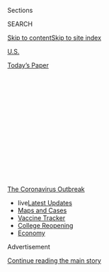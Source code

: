 <div id="app">

<div>

<div>

<div>

<div class="NYTAppHideMasthead css-1q2w90k e1suatyy0">

<div class="section css-ui9rw0 e1suatyy2">

<div class="css-eph4ug er09x8g0">

<div class="css-6n7j50">

</div>

<span class="css-1dv1kvn">Sections</span>

<div class="css-10488qs">

<span class="css-1dv1kvn">SEARCH</span>

</div>

[Skip to content](#site-content)[Skip to site
index](#site-index)

</div>

<div id="masthead-section-label" class="css-1wr3we4 eaxe0e00">

[U.S.](https://www.nytimes3xbfgragh.onion/section/us)

</div>

<div class="css-10698na e1huz5gh0">

</div>

</div>

<div id="masthead-bar-one" class="section hasLinks css-15hmgas e1csuq9d3">

<div class="css-uqyvli e1csuq9d0">

</div>

<div class="css-1uqjmks e1csuq9d1">

</div>

<div class="css-9e9ivx">

[](https://myaccount.nytimes3xbfgragh.onion/auth/login?response_type=cookie&client_id=vi)

</div>

<div class="css-1bvtpon e1csuq9d2">

[Today’s
Paper](https://www.nytimes3xbfgragh.onion/section/todayspaper)

</div>

</div>

</div>

</div>

<div data-aria-hidden="false">

<div id="site-content" data-role="main">

<div>

<div class="css-1aor85t" style="opacity:0.000000001;z-index:-1;visibility:hidden">

<div class="css-1hqnpie">

<div class="css-epjblv">

<span class="css-17xtcya">[U.S.](/section/us)</span><span class="css-x15j1o">|</span><span class="css-fwqvlz">‘Our
Luck May Have Run Out’: California’s Case Count
Explodes</span>

</div>

<div class="css-k008qs">

<div class="css-1iwv8en">

<span class="css-18z7m18"></span>

<div>

</div>

</div>

<span class="css-1n6z4y">https://nyti.ms/31xhdrZ</span>

<div class="css-1705lsu">

<div class="css-4xjgmj">

<div class="css-4skfbu" data-role="toolbar" data-aria-label="Social Media Share buttons, Save button, and Comments Panel with current comment count" data-testid="share-tools">

  - 
  - 
  - 
  - 
    
    <div class="css-6n7j50">
    
    </div>

  - 
  - 

</div>

</div>

</div>

</div>

</div>

</div>

<div id="NYT_TOP_BANNER_REGION" class="css-13pd83m">

<div>

<div id="styln-prism-menu-1592847958612" class="section interactive-content interactive-size-medium css-1edisqu">

<div class="css-17ih8de interactive-body">

<div id="scroll-container" class="css-1gj85ro">

[<span class="styln-title-wrap"><span class="css-1pje3qr">The
Coronavirus</span><span class="css-1pje3qr">
Outbreak</span></span>](https://www.nytimes3xbfgragh.onion/news-event/coronavirus?action=click&pgtype=Article&state=default&region=TOP_BANNER&context=storylines_menu)

  - <span class="css-kqxiym" data-emphasize="true">live</span>[Latest
    Updates](https://www.nytimes3xbfgragh.onion/2020/08/04/world/coronavirus-cases.html?action=click&pgtype=Article&state=default&region=TOP_BANNER&context=storylines_menu)
  - [Maps and
    Cases](https://www.nytimes3xbfgragh.onion/interactive/2020/us/coronavirus-us-cases.html?action=click&pgtype=Article&state=default&region=TOP_BANNER&context=storylines_menu)
  - [Vaccine
    Tracker](https://www.nytimes3xbfgragh.onion/interactive/2020/science/coronavirus-vaccine-tracker.html?action=click&pgtype=Article&state=default&region=TOP_BANNER&context=storylines_menu)
  - [College
    Reopening](https://www.nytimes3xbfgragh.onion/2020/08/02/us/covid-college-reopening.html?action=click&pgtype=Article&state=default&region=TOP_BANNER&context=storylines_menu)
  - [Economy](https://www.nytimes3xbfgragh.onion/live/2020/08/04/business/stock-market-today-coronavirus?action=click&pgtype=Article&state=default&region=TOP_BANNER&context=storylines_menu)

</div>

</div>

</div>

</div>

</div>

<div id="top-wrapper" class="css-1sy8kpn">

<div id="top-slug" class="css-l9onyx">

Advertisement

</div>

[Continue reading the main
story](#after-top)

<div class="ad top-wrapper" style="text-align:center;height:100%;display:block;min-height:250px">

<div id="top" class="place-ad" data-position="top" data-size-key="top">

</div>

</div>

<div id="after-top">

</div>

</div>

<div>

<div id="sponsor-wrapper" class="css-1hyfx7x">

<div id="sponsor-slug" class="css-19vbshk">

Supported by

</div>

[Continue reading the main
story](#after-sponsor)

<div id="sponsor" class="ad sponsor-wrapper" style="text-align:center;height:100%;display:block">

</div>

<div id="after-sponsor">

</div>

</div>

<div class="css-186x18t">

</div>

<div class="css-ls6wgr ehdk2mb0">

# ‘Our Luck May Have Run Out’: California’s Case Count Explodes

</div>

Los Angeles County, which has been averaging more than 2,000 new cases
each day, surpassed 100,000 total cases on Monday.

<div class="css-79elbk" data-testid="photoviewer-wrapper">

<div class="css-z3e15g" data-testid="photoviewer-wrapper-hidden">

</div>

<div class="css-1a48zt4 ehw59r15" data-testid="photoviewer-children">

![<span class="css-16f3y1r e13ogyst0" data-aria-hidden="true">Motorists
line up at a coronavirus testing center at Dodger Stadium in Los Angeles
on Monday morning.
 </span><span class="css-cnj6d5 e1z0qqy90" itemprop="copyrightHolder"><span class="css-1ly73wi e1tej78p0">Credit...</span><span><span>Bryan
Denton for The New York
Times</span></span></span>](https://static01.graylady3jvrrxbe.onion/images/2020/06/29/us/29VIRUS-CALIFORNIA-la-testing/merlin_174045042_6f256f6d-a8c5-4085-a813-18101c388129-articleLarge.jpg?quality=75&auto=webp&disable=upscale)

</div>

</div>

<div class="css-18e8msd">

<div class="css-pdw9fk epjyd6m0">

<div class="css-1txwxcy ey68jwv0" data-aria-hidden="true">

[![Shawn
Hubler](https://static01.graylady3jvrrxbe.onion/images/2020/06/05/reader-center/author-shawn-hubler/author-shawn-hubler-thumbLarge.png
"Shawn Hubler")](https://www.nytimes3xbfgragh.onion/by/shawn-hubler)[![Thomas
Fuller](https://static01.graylady3jvrrxbe.onion/images/2018/06/12/multimedia/author-thomas-fuller/author-thomas-fuller-thumbLarge.png
"Thomas Fuller")](https://www.nytimes3xbfgragh.onion/by/thomas-fuller)

</div>

<div class="css-1baulvz">

By [<span class="css-1baulvz" itemprop="name">Shawn
Hubler</span>](https://www.nytimes3xbfgragh.onion/by/shawn-hubler) and
[<span class="css-1baulvz last-byline" itemprop="name">Thomas
Fuller</span>](https://www.nytimes3xbfgragh.onion/by/thomas-fuller)

</div>

</div>

  - 
    
    <div class="css-ld3wwf e16638kd2">
    
    Published June 29, 2020Updated July 23,
    2020
    
    </div>

  - 
    
    <div class="css-4xjgmj">
    
    <div class="css-pvvomx" data-role="toolbar" data-aria-label="Social Media Share buttons, Save button, and Comments Panel with current comment count" data-testid="share-tools">
    
      - 
      - 
      - 
      - 
        
        <div class="css-6n7j50">
        
        </div>
    
      - 
      - 
    
    </div>
    
    </div>

</div>

</div>

<div class="section meteredContent css-1r7ky0e" name="articleBody" itemprop="articleBody">

<div class="css-1fanzo5 StoryBodyCompanionColumn">

<div class="css-53u6y8">

*\[Sign up to* [*receive California
Today*](https://www.nytimes3xbfgragh.onion/newsletters/california-today)*,
our newsletter from the Golden State, every weekday.\]*

SACRAMENTO — Only a few weeks ago, thousands of Southern
[Californians](https://www.nytimes3xbfgragh.onion/2020/07/16/us/california-coronavirus-cases.html)
were flocking to beaches, Disneyland was announcing it would soon reopen
and Whoopi Goldberg was lauding Gov. Gavin Newsom on “The View” for the
state’s progress in combating the
[coronavirus](https://www.nytimes3xbfgragh.onion/2020/07/16/us/california-coronavirus-cases.html).
The worst, many in
[California](https://www.nytimes3xbfgragh.onion/2020/07/14/us/california-counties-reopening.html)
thought, was behind them.

In fact, an alarming surge in cases up and down the state was only just
beginning.

Over the past week [California’s case
count](https://www.nytimes3xbfgragh.onion/2020/07/23/us/california-covid-19-cases.html)
has exploded, surpassing 200,000 known infections, and forcing Mr.
Newsom to roll back the state’s
[reopening](https://www.nytimes3xbfgragh.onion/2020/06/30/us/coronavirus-california-cases-rising.html)
in some counties. On Monday, he said the number of people hospitalized
in
[California](https://www.nytimes3xbfgragh.onion/2020/06/30/us/coronavirus-california-cases-rising.html)
had risen 43 percent over the past two weeks.

</div>

</div>

<div>

</div>

<div class="css-1fanzo5 StoryBodyCompanionColumn">

<div class="css-53u6y8">

Los Angeles County, which has been averaging more than 2,000 new cases
each day, surpassed 100,000 total cases on Monday, with the virus
actively infecting one in every 140 people, according to local health
officials. More than 2,800 cases were announced in the county on Monday,
the most of any day during the pandemic.

</div>

</div>

<div class="css-1fanzo5 StoryBodyCompanionColumn">

<div class="css-53u6y8">

More than 7,000 new cases were announced across California on Monday,
its highest single-day total of the pandemic.

On Sunday, Mr. Newsom shut down the bars in a half-dozen counties,
including Los Angeles County and in the Central Valley, and recommended
that another eight counties voluntarily close their nightspots and
gathering places. On Friday, Imperial County, along the Mexican border,
was [told to return to a stay-at-home
order](https://www.nytimes3xbfgragh.onion/2020/06/26/us/coronavirus-florida-texas-bars-closing.html).
And Disneyland has since rescinded its decision to open its gates.

California was the first state to shut down and one of the most
aggressive in fighting the virus. But the state that was so proactive in
combating the spread of the coronavirus is now being forced to ask
itself what went wrong.

“To some extent I think our luck may have run out,” said Dr. Bob
Wachter, a professor and chair of the department of medicine at the
University of California, San Francisco. “This is faster and worse than
I expected. You have to have a ton of respect for this thing. It is
nasty and it just lurks and waits to stomp on you if you let your guard
down for a second.”

On Monday, the governors of New York and New Jersey said they were
reconsidering plans to allow indoor dining in the coming days because
they were so alarmed by [the rise in coronavirus cases in the South and
the
West](https://www.nytimes3xbfgragh.onion/2020/06/14/us/coronavirus-united-states.html).

</div>

</div>

<div class="css-1fanzo5 StoryBodyCompanionColumn">

<div class="css-53u6y8">

The head start that California appeared to enjoy — the companies that
allowed employees to work from home as early as February, the governor
who warned residents in daily briefings to stay home and appeared to be
listened to — was not protective enough in the long
run.

<div id="NYT_MAIN_CONTENT_1_REGION" class="css-9tf9ac">

<div>

<div id="styln-covid-updates-world" class="section interactive-content interactive-size-medium css-1ftcdic">

<div class="css-17ih8de interactive-body">

<div id="styln-briefing-block" data-asset-id="QXJ0aWNsZTpueXQ6Ly9hcnRpY2xlLzNhNGMwYWI5LWIwY2QtNWQwOS1hZTgwLTdjMGU3ZTA1OWQ2OA==">

<div class="briefing-block-header-section">

# [Latest Updates: Global Coronavirus Outbreak](https://www.nytimes3xbfgragh.onion/2020/08/04/world/coronavirus-cases.html?action=click&pgtype=Article&state=default&region=MAIN_CONTENT_1&context=storylines_live_updates)

<div class="briefing-block-ts">

Updated 2020-08-04T22:25:13.336Z

</div>

</div>

  - [As talks drag on, McConnell signals openness to jobless aid
    extension that Republicans have
    opposed.](https://www.nytimes3xbfgragh.onion/2020/08/04/world/coronavirus-cases.html?action=click&pgtype=Article&state=default&region=MAIN_CONTENT_1&context=storylines_live_updates#link-2daa96b5)
  - [Novavax sees encouraging results from two studies of its
    experimental
    vaccine.](https://www.nytimes3xbfgragh.onion/2020/08/04/world/coronavirus-cases.html?action=click&pgtype=Article&state=default&region=MAIN_CONTENT_1&context=storylines_live_updates#link-1228a480)
  - [Public and private schools in Maryland and elsewhere are divided
    over in-person
    instruction.](https://www.nytimes3xbfgragh.onion/2020/08/04/world/coronavirus-cases.html?action=click&pgtype=Article&state=default&region=MAIN_CONTENT_1&context=storylines_live_updates#link-4825b93)

<div class="briefing-block-footer">

<div class="briefing-block-footer-meta">

[See more
updates](https://www.nytimes3xbfgragh.onion/2020/08/04/world/coronavirus-cases.html?action=click&pgtype=Article&state=default&region=MAIN_CONTENT_1&context=storylines_live_updates)

</div>

<div class="briefing-block-briefinglinks">

<span>More live coverage:</span>
[Markets](https://www.nytimes3xbfgragh.onion/live/2020/08/04/business/stock-market-today-coronavirus?action=click&pgtype=Article&state=default&region=MAIN_CONTENT_1&context=storylines_live_updates)

</div>

</div>

</div>

</div>

</div>

</div>

</div>

Younger people appear to account for the large surge in new cases, as
they have in many other states. Latinos, who make up a large swath of
the state’s essential work force, have also recently seen [consistently
high case
counts](https://www.nytimes3xbfgragh.onion/2020/06/26/us/corona-virus-latinos.html).

And just as in Texas and Florida, the state’s reopening appears to have
triggered a large resurgence. Pressured in part by businesses, church
groups and conservatives, Mr. Newsom ceded control of much of the timing
of reopening to local officials who were eager to regain a sense of
normalcy and stem economic losses. The result was a decentralized,
haphazard process that sowed confusion and gave residents a false sense
that they were in the clear.

Unlike people in the Northeast, many Californians did not have a sense
of urgency or immediacy toward the virus because infection rates had
been so low for months. There were no overflowing morgues or ambulance
sirens at all hours.

In a state with 40 million people, outbreaks have been heterogeneous:
San Quentin State Prison on the San Francisco Bay, food-processing
plants in the Central Valley, nursing homes, dense urban neighborhoods
filled with essential workers and family gatherings in remote rural
communities have all accounted for clusters of cases.

But health experts and state officials say the ultimate reasons for the
surge lie in the millions of individual decisions made across the vast
state.

Mayor Eric Garcetti of Los Angeles blamed “irrational exuberance.”

“A lot of people didn’t stick with the plan,” the mayor said in an
interview on Friday. “The idea was, we would do a move, wait three
weeks, check the impact, take the next move.”

</div>

</div>

<div class="css-1fanzo5 StoryBodyCompanionColumn">

<div class="css-53u6y8">

Instead, Mr. Garcetti said, the reopening “was like a tidal wave — one
move led to the next, led to the next, led to the next. And then we had
the protest on top of that, and other things. And we have yet to be able
to identify where spread is happening and what we can do to crank it
down.”

</div>

</div>

<div class="css-79elbk" data-testid="photoviewer-wrapper">

<div class="css-z3e15g" data-testid="photoviewer-wrapper-hidden">

</div>

<div class="css-1a48zt4 ehw59r15" data-testid="photoviewer-children">

![<span class="css-16f3y1r e13ogyst0" data-aria-hidden="true">Patrons
outside Figaro Bistrot in the Los Feliz neighborhood of Los Angeles on
Sunday.</span><span class="css-cnj6d5 e1z0qqy90" itemprop="copyrightHolder"><span class="css-1ly73wi e1tej78p0">Credit...</span><span>Jenna
Schoenefeld for The New York
Times</span></span>](https://static01.graylady3jvrrxbe.onion/images/2020/06/29/us/29VIRUS-CALIFORNIA-losfeliz/merlin_174028461_3df19ece-f207-4261-85c3-18bcc34e0094-articleLarge.jpg?quality=75&auto=webp&disable=upscale)

</div>

</div>

<div class="css-1fanzo5 StoryBodyCompanionColumn">

<div class="css-53u6y8">

State Senator Richard Pan, a Sacramento physician who led the state’s
push to tighten immunization requirements, said that the state might
have flattened its curve at first, but that it never bent it down toward
zero.

“How this disease spreads is all about the margins,” Dr. Pan said. “All
it takes is, like, 5 percent more people doing more high-risk behavior
to change its direction.”

Dr. Pan blames partisanship and misinformation spread by President
Trump. On the weekend after June 20, when bars reopened in Los Angeles
County, an estimated 500,000 people visited nightspots. Additionally,
half of the restaurants visited by county inspectors are not complying
with new public health rules, according to health officials.

“I’m frustrated because it’s not that we don’t know what to do,” Dr. Pan
said. “We know what to do. We’re just not doing it.”

California was one of the earliest states to get hit by the virus. Soon
after it first appeared on American shores, Silicon Valley, south of San
Francisco, was considered a major hot spot, seeded by travelers arriving
from China.

</div>

</div>

<div class="css-1fanzo5 StoryBodyCompanionColumn">

<div class="css-53u6y8">

Counties across the Bay Area banded together to announce [the nation’s
first stay-at-home
order](https://www.nytimes3xbfgragh.onion/2020/03/16/us/california-covid-19.html)
on March 16, followed by a statewide order three days later. Cellphone
data showed that Californians moved around less than people in other
states, and infection rates stabilized at a plateau well below the
levels experts had projected, making military field hospitals and sports
arenas and auditoriums — all mobilized in case of a shortage of beds —
unnecessary.

By May, with low case counts remaining steady, Mr. Newsom was coming
under increasing pressure to reopen. Harmeet K. Dhillon, a civil rights
attorney and member of the Republican National Committee, filed more
than a dozen lawsuits related to the reopening. If residents could
congregate at Costco, they should be able to go to church, she argued.
Elon Musk, the head of Tesla, railed that his Bay Area car factory was
forced to shut and [threatened to move the company’s
headquarters](https://www.nytimes3xbfgragh.onion/2020/05/09/business/coronavirus-elon-musk-tesla-california.html)
out of
California.

<div id="NYT_MAIN_CONTENT_3_REGION" class="css-9tf9ac">

<div>

<div id="styln-prism-freeform-1594220623585" class="section interactive-content interactive-size-medium css-1ftcdic">

<div class="css-17ih8de interactive-body">

<div id="prism-freeform-block-85410" class="css-19mumt8" data-role="complementary" data-storyline="The Coronavirus Outbreak" data-truncated="true" tabindex="0">

<div class="css-a8d9oz">

<div class="css-eb027h">

[](https://www.nytimes3xbfgragh.onion/news-event/coronavirus?action=click&pgtype=Article&state=default&region=MAIN_CONTENT_3&context=storylines_faq)

### The Coronavirus Outbreak ›

#### Frequently Asked Questions

Updated August 4, 2020

  - #### I have antibodies. Am I now immune?
    
      - As of right now,[that seems likely, for at least several
        months.](https://www.nytimes3xbfgragh.onion/2020/07/22/health/covid-antibodies-herd-immunity.html?action=click&pgtype=Article&state=default&region=MAIN_CONTENT_3&context=storylines_faq)
        There have been frightening accounts of people suffering what
        seems to be a second bout of Covid-19. But experts say these
        patients may have a drawn-out course of infection, with the
        virus taking a slow toll weeks to months after initial exposure.
        People infected with the coronavirus typically
        [produce](https://www.nature.com/articles/s41586-020-2456-9)
        immune molecules called antibodies, which are [protective
        proteins made in response to an
        infection](https://www.nytimes3xbfgragh.onion/2020/05/07/health/coronavirus-antibody-prevalence.html?action=click&pgtype=Article&state=default&region=MAIN_CONTENT_3&context=storylines_faq)[.
        These antibodies
        may](https://www.nytimes3xbfgragh.onion/2020/05/07/health/coronavirus-antibody-prevalence.html?action=click&pgtype=Article&state=default&region=MAIN_CONTENT_3&context=storylines_faq)
        last in the body [only two to three
        months](https://www.nature.com/articles/s41591-020-0965-6),
        which may seem worrisome, but that’s perfectly normal after an
        acute infection subsides, said Dr. Michael Mina, an immunologist
        at Harvard University. It may be possible to get the coronavirus
        again, but it’s highly unlikely that it would be possible in a
        short window of time from initial infection or make people
        sicker the second time.

  - #### I’m a small-business owner. Can I get relief?
    
      - The [stimulus bills enacted in
        March](https://www.nytimes3xbfgragh.onion/article/small-business-loans-stimulus-grants-freelancers-coronavirus.html?action=click&pgtype=Article&state=default&region=MAIN_CONTENT_3&context=storylines_faq)
        offer help for the millions of American small businesses. Those
        eligible for aid are businesses and nonprofit organizations with
        fewer than 500 workers, including sole proprietorships,
        independent contractors and freelancers. Some larger companies
        in some industries are also eligible. The help being offered,
        which is being managed by the Small Business Administration,
        includes the Paycheck Protection Program and the Economic Injury
        Disaster Loan program. But lots of folks have [not yet seen
        payouts.](https://www.nytimes3xbfgragh.onion/interactive/2020/05/07/business/small-business-loans-coronavirus.html?action=click&pgtype=Article&state=default&region=MAIN_CONTENT_3&context=storylines_faq)
        Even those who have received help are confused: The rules are
        draconian, and some are stuck sitting on [money they don’t know
        how to
        use.](https://www.nytimes3xbfgragh.onion/2020/05/02/business/economy/loans-coronavirus-small-business.html?action=click&pgtype=Article&state=default&region=MAIN_CONTENT_3&context=storylines_faq)
        Many small-business owners are getting less than they expected
        or [not hearing anything at
        all.](https://www.nytimes3xbfgragh.onion/2020/06/10/business/Small-business-loans-ppp.html?action=click&pgtype=Article&state=default&region=MAIN_CONTENT_3&context=storylines_faq)

  - #### What are my rights if I am worried about going back to work?
    
      - Employers have to provide [a safe
        workplace](https://www.osha.gov/SLTC/covid-19/standards.html)
        with policies that protect everyone equally. [And if one of your
        co-workers tests positive for the coronavirus, the
        C.D.C.](https://www.nytimes3xbfgragh.onion/article/coronavirus-money-unemployment.html?action=click&pgtype=Article&state=default&region=MAIN_CONTENT_3&context=storylines_faq)
        has said that [employers should tell their
        employees](https://www.cdc.gov/coronavirus/2019-ncov/community/guidance-business-response.html)
        -- without giving you the sick employee’s name -- that they may
        have been exposed to the virus.

  - #### Should I refinance my mortgage?
    
      - [It could be a good
        idea,](https://www.nytimes3xbfgragh.onion/article/coronavirus-money-unemployment.html?action=click&pgtype=Article&state=default&region=MAIN_CONTENT_3&context=storylines_faq)
        because mortgage rates have [never been
        lower.](https://www.nytimes3xbfgragh.onion/2020/07/16/business/mortgage-rates-below-3-percent.html?action=click&pgtype=Article&state=default&region=MAIN_CONTENT_3&context=storylines_faq)
        Refinancing requests have pushed mortgage applications to some
        of the highest levels since 2008, so be prepared to get in line.
        But defaults are also up, so if you’re thinking about buying a
        home, be aware that some lenders have tightened their standards.

  - #### What is school going to look like in September?
    
      - It is unlikely that many schools will return to a normal
        schedule this fall, requiring the grind of [online
        learning](https://www.nytimes3xbfgragh.onion/2020/06/05/us/coronavirus-education-lost-learning.html?action=click&pgtype=Article&state=default&region=MAIN_CONTENT_3&context=storylines_faq),
        [makeshift child
        care](https://www.nytimes3xbfgragh.onion/2020/05/29/us/coronavirus-child-care-centers.html?action=click&pgtype=Article&state=default&region=MAIN_CONTENT_3&context=storylines_faq)
        and [stunted
        workdays](https://www.nytimes3xbfgragh.onion/2020/06/03/business/economy/coronavirus-working-women.html?action=click&pgtype=Article&state=default&region=MAIN_CONTENT_3&context=storylines_faq)
        to continue. California’s two largest public school districts —
        Los Angeles and San Diego — said on July 13, that [instruction
        will be remote-only in the
        fall](https://www.nytimes3xbfgragh.onion/2020/07/13/us/lausd-san-diego-school-reopening.html?action=click&pgtype=Article&state=default&region=MAIN_CONTENT_3&context=storylines_faq),
        citing concerns that surging coronavirus infections in their
        areas pose too dire a risk for students and teachers. Together,
        the two districts enroll some 825,000 students. They are the
        largest in the country so far to abandon plans for even a
        partial physical return to classrooms when they reopen in
        August. For other districts, the solution won’t be an
        all-or-nothing approach. [Many
        systems](https://bioethics.jhu.edu/research-and-outreach/projects/eschool-initiative/school-policy-tracker/),
        including the nation’s largest, New York City, are devising
        [hybrid
        plans](https://www.nytimes3xbfgragh.onion/2020/06/26/us/coronavirus-schools-reopen-fall.html?action=click&pgtype=Article&state=default&region=MAIN_CONTENT_3&context=storylines_faq)
        that involve spending some days in classrooms and other days
        online. There’s no national policy on this yet, so check with
        your municipal school system regularly to see what is happening
        in your
community.

<div id="styln-survey-component-85410" class="styln-survey-component" data-surveyname="faq" data-surveystoryline="coronavirus">

</div>

</div>

<div class="css-6mllg9">

</div>

<div class="css-pmm6ed">

<span class="css-5gimkt"></span>

</div>

</div>

</div>

</div>

</div>

</div>

</div>

Mr. Newsom localized the reopening process, allowing counties to move at
different speeds, repeatedly declaring that “localism is determinative,”
and vowing to collaborate with county governments, not issue orders.
Church congregations were allowed to meet with restrictions.

Advocates for reopening like Ms. Dhillon felt vindicated.

“I feel that our lawsuits were responsible for large sectors of
California’s economy opening up much sooner than the governor originally
intended,” she said, adding that she fielded countless calls from
business owners. “People are absolutely devastated.”

But Mr. Newsom was also criticized by those who worried the state was
reopening too quickly.

Dr. Sara Cody, the chief health officer of Santa Clara County and the
architect of the Bay Area’s stay-at-home orders, said the system was
bewildering to residents who cross county lines regularly.

“For the public it’s incredibly confusing,” Dr. Cody said in an
interview. “What’s the message? How can it be that something is OK here
and in the adjoining county it’s not?”

The measures have become even more disparate in the past few weeks. In
Napa and Sonoma Counties, wine tastings and restaurant meals are
permitted both indoors and outside. In San Francisco, restaurant dining
is only available outdoors. Mayor London Breed of San Francisco
announced last week that the city would postpone the reopening,
scheduled for Monday, of hair and nail salons, massage shops, museums,
tattoo parlors and outdoor bars.

</div>

</div>

<div class="css-1fanzo5 StoryBodyCompanionColumn">

<div class="css-53u6y8">

Diana Dooley, a former state secretary of Health and Human Services who
dealt with the Ebola and Zika pandemics during her tenure, said she had
watched “with great empathy” as the crisis gripped California.
Initially, she said, “it looked like the Bay Area was driving the
decisions.” And as the virus spread, Californians were generally
compliant.

“But after several months, the impatient people have made top-down
orders very hard to enforce,” she said.

The result, she said, is a sense in some parts of the state of “a kind
of liberty gone rampant.”

“People want to go to bars, they want to go to picnics,” she said.
“These protest rallies have heightened that sense of ‘I want to be in
a crowd.’ We’re coming up on the Fourth of July and people want to be in
connection with each other.”

“You can only lead if people follow,” Ms. Dooley said. “Newsom has done
a pretty good job of creating awareness, and people in California are
more inclined to believe this is serious. But what they can do about it,
we’re still getting to.”

David Townsend, a veteran Democratic political consultant in the state,
said California’s size and political complexity pose a considerable
challenge. Although the Legislature is overwhelmingly Democratic, more
than a fifth of the electorate is Republican.

“You have the Inland Empire doing one thing, Los Angeles doing another,
Orange County — it’s pretty hard to corral everybody in California and
get them to do the right thing. It’s just so big.”

Mr. Townsend said the pressure would be tough for any governor.

“How do you put the genie back into the bottle?” Mr. Townsend added.
“I’m not sure there’s much more he can do.”

Shawn Hubler reported from Sacramento and Thomas Fuller from Moraga,
Calif. Mitch Smith contributed reporting from Chicago.

</div>

</div>

</div>

<div>

</div>

<div>

</div>

<div>

</div>

<div>

<div id="bottom-wrapper" class="css-1ede5it">

<div id="bottom-slug" class="css-l9onyx">

Advertisement

</div>

[Continue reading the main
story](#after-bottom)

<div id="bottom" class="ad bottom-wrapper" style="text-align:center;height:100%;display:block;min-height:90px">

</div>

<div id="after-bottom">

</div>

</div>

</div>

</div>

</div>

## Site Index

<div>

</div>

## Site Information Navigation

  - [© <span>2020</span> <span>The New York Times
    Company</span>](https://help.nytimes3xbfgragh.onion/hc/en-us/articles/115014792127-Copyright-notice)

<!-- end list -->

  - [NYTCo](https://www.nytco.com/)
  - [Contact
    Us](https://help.nytimes3xbfgragh.onion/hc/en-us/articles/115015385887-Contact-Us)
  - [Work with us](https://www.nytco.com/careers/)
  - [Advertise](https://nytmediakit.com/)
  - [T Brand Studio](http://www.tbrandstudio.com/)
  - [Your Ad
    Choices](https://www.nytimes3xbfgragh.onion/privacy/cookie-policy#how-do-i-manage-trackers)
  - [Privacy](https://www.nytimes3xbfgragh.onion/privacy)
  - [Terms of
    Service](https://help.nytimes3xbfgragh.onion/hc/en-us/articles/115014893428-Terms-of-service)
  - [Terms of
    Sale](https://help.nytimes3xbfgragh.onion/hc/en-us/articles/115014893968-Terms-of-sale)
  - [Site
    Map](https://spiderbites.nytimes3xbfgragh.onion)
  - [Help](https://help.nytimes3xbfgragh.onion/hc/en-us)
  - [Subscriptions](https://www.nytimes3xbfgragh.onion/subscription?campaignId=37WXW)

</div>

</div>

</div>

</div>
